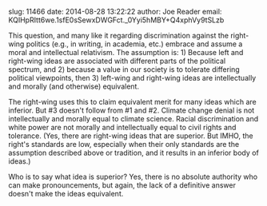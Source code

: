 slug:    11466
date:    2014-08-28 13:22:22
author:  Joe Reader
email:   KQIHpRItt6we.1sfE0sSewxDWGFct._0Yyi5hMBY+Q4xphVy9tSLzb

This question, and many like it regarding discrimination against the
right-wing politics (e.g., in writing, in academia, etc.) embrace and
assume a moral and intellectual relativism. The assumption is: 1)
Because left and right-wing ideas are associated with different parts
of the political spectrum, and 2) because a value in our society is to
tolerate differing political viewpoints, then 3) left-wing and
right-wing ideas are intellectually and morally (and otherwise)
equivalent.

The right-wing uses this to claim equivalent merit for many ideas
which are inferior. But #3 doesn't follow from #1 and #2. Climate
change denial is not intellectually and morally equal to climate
science. Racial discrimination and white power are not morally and
intellectually equal to civil rights and tolerance. (Yes, there are
right-wing ideas that are superior. But IMHO, the right's standards
are low, especially when their only standards are the assumption
described above or tradition, and it results in an inferior body of
ideas.)

Who is to say what idea is superior? Yes, there is no absolute
authority who can make pronouncements, but again, the lack of a
definitive answer doesn't make the ideas equivalent.
